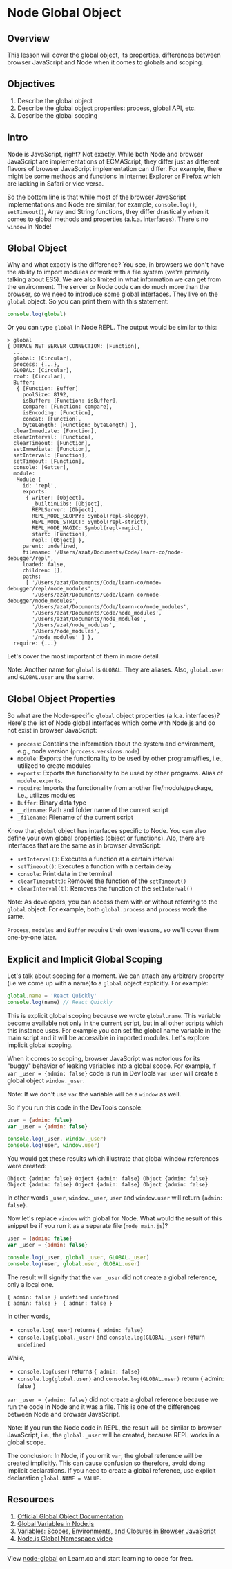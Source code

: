 # Node Global Object

## Overview

This lesson will cover the global object, its properties, differences between browser JavaScript and Node when it comes to globals and scoping.

## Objectives

1. Describe the global object
2. Describe the global object properties: process, global API, etc.
3. Describe the global scoping

## Intro

Node is JavaScript, right? Not exactly. While both Node and browser JavaScript are implementations of ECMAScript, they differ just as different flavors of browser JavaScript implementation can differ. For example, there might be some methods and functions in Internet Explorer or Firefox which are lacking in Safari or vice versa.

So the bottom line is that while most of the browser JavaScript implementations and Node are similar, for example, `console.log()`, `setTimeout()`, Array and String functions, they differ drastically when it comes to global methods and properties (a.k.a. interfaces). There's no `window` in Node!

## Global Object

Why and what exactly is the difference? You see, in browsers we don't have the ability to import modules or work with a file system (we're primarily talking about ES5). We are also limited in what information we can get from the environment. The server or Node code can do much more than the browser, so we need to introduce some global interfaces. They live on the `global` object. So you can print them with this statement:

```js
console.log(global)
```

Or you can type `global` in Node REPL. The output would be similar to this:

```
> global
{ DTRACE_NET_SERVER_CONNECTION: [Function],
  ...
  global: [Circular],
  process: {...},
  GLOBAL: [Circular],
  root: [Circular],
  Buffer:
   { [Function: Buffer]
     poolSize: 8192,
     isBuffer: [Function: isBuffer],
     compare: [Function: compare],
     isEncoding: [Function],
     concat: [Function],
     byteLength: [Function: byteLength] },
  clearImmediate: [Function],
  clearInterval: [Function],
  clearTimeout: [Function],
  setImmediate: [Function],
  setInterval: [Function],
  setTimeout: [Function],
  console: [Getter],
  module:
   Module {
     id: 'repl',
     exports:
      { writer: [Object],
        _builtinLibs: [Object],
        REPLServer: [Object],
        REPL_MODE_SLOPPY: Symbol(repl-sloppy),
        REPL_MODE_STRICT: Symbol(repl-strict),
        REPL_MODE_MAGIC: Symbol(repl-magic),
        start: [Function],
        repl: [Object] },
     parent: undefined,
     filename: '/Users/azat/Documents/Code/learn-co/node-debugger/repl',
     loaded: false,
     children: [],
     paths:
      [ '/Users/azat/Documents/Code/learn-co/node-debugger/repl/node_modules',
        '/Users/azat/Documents/Code/learn-co/node-debugger/node_modules',
        '/Users/azat/Documents/Code/learn-co/node_modules',
        '/Users/azat/Documents/Code/node_modules',
        '/Users/azat/Documents/node_modules',
        '/Users/azat/node_modules',
        '/Users/node_modules',
        '/node_modules' ] },
  require: {...}
```

Let's cover the most important of them in more detail.

Note: Another name for `global` is `GLOBAL`. They are aliases. Also, `global.user` and `GLOBAL.user` are the same.

## Global Object Properties

So what are the Node-specific `global` object properties (a.k.a. interfaces)? Here's the list of Node global interfaces which come with Node.js and do not exist in browser JavaScript:

* `process`: Contains the information about the system and environment, e.g., node version (`process.versions.node`)
* `module`: Exports the functionality to be used by other programs/files, i.e., utilized to create modules
* `exports`: Exports the functionality to be used by other programs. Alias of `module.exports`.
* `require`: Imports the functionality from another file/module/package, i.e., utilizes modules
* `Buffer`: Binary data type
* `__dirname`: Path and folder name of the current script
* `_filename`: Filename of the current script

Know that `global` object has interfaces specific to Node. You can also define your own global properties (object or functions). Alo, there are interfaces that are the same as in browser JavaScript:

* `setInterval()`: Executes a function at a certain interval
* `setTimeout()`: Executes a function with a certain delay
* `console`: Print data in the terminal
* `clearTimeout(t)`: Removes the function of the `setTimeout()`
* `clearInterval(t)`: Removes the function of the `setInterval()`

Note: As developers, you can access them with or without referring to the `global` object. For example, both `global.process` and `process` work the same.

`Process`, `modules` and `Buffer` require their own lessons, so we'll cover them one-by-one later.

## Explicit and Implicit Global Scoping

Let's talk about scoping for a moment. We can attach any arbitrary property (i.e we come up with a name)to a `global` object explicitly. For example: 

```js
global.name = 'React Quickly'
console.log(name) // React Quickly
```

This is explicit global scoping because we wrote `global.name`. This variable become available not only in the current script, but in all other scripts which this instance uses. For example you can set the global name variable in the main script and it will be accessible in imported modules. Let's explore implicit global scoping.

When it comes to scoping, browser JavaScript was notorious for its "buggy" behavior of leaking variables into a global scope. For example, if `var _user = {admin: false}` code is run in DevTools `var user` will create a global object `window._user`.

Note: If we don't use `var` the variable will be a `window` as well.

So if you run this code in the DevTools console:

```js
user = {admin: false}
var _user = {admin: false}

console.log(_user, window._user)
console.log(user, window.user)
```

You would get these results which illustrate that global window references were created:

```
Object {admin: false} Object {admin: false} Object {admin: false}
Object {admin: false} Object {admin: false} Object {admin: false}
```

In other words `_user`, `window._user`, `user` and `window.user` will return `{admin: false}`.

Now let's replace `window` with global for Node. What would the result of this snippet be if you run it as a separate file (`node main.js`)?

```js
user = {admin: false}
var _user = {admin: false}

console.log(_user, global._user, GLOBAL._user)
console.log(user, global.user, GLOBAL.user)
```

The result will signify that the `var _user` did not create a global reference, only a local one.

```
{ admin: false } undefined undefined
{ admin: false }  { admin: false }
```

In other words,

* `console.log(_user)` returns `{ admin: false}`
* `console.log(global._user)` and `console.log(GLOBAL._user)` return `undefined`

While,

* `console.log(user)` returns `{ admin: false}`
* `console.log(global.user)` and `console.log(GLOBAL.user)` return { admin: false }

`var _user = {admin: false}` did not create a global reference because we run the code in Node and it was a file. This is one of the differences between Node and browser JavaScript.

Note: If you run the Node code in REPL, the result will be similar to browser JavaScript, i.e., the `global._user` will be created, because REPL works in a global scope.

The conclusion: In Node, if you omit `var`, the global reference will be created implicitly. This can cause confusion so therefore, avoid doing implicit declarations. If you need to create a global reference, use explicit declaration `global.NAME = VALUE`.


## Resources

1. [Official Global Object Documentation](https://nodejs.org/api/globals.html)
1. [Global Variables in Node.js](http://www.hacksparrow.com/global-variables-in-node-js.html)
1. [Variables: Scopes, Environments, and Closures in Browser JavaScript](http://speakingjs.com/es5/ch16.html)
2. [Node.js Global Namespace video](https://egghead.io/lessons/node-js-node-js-global-namespace)


---

<p data-visibility='hidden'>View <a href='https://learn.co/lessons/node-global' title='node-global'>node-global</a> on Learn.co and start learning to code for free.</p>
